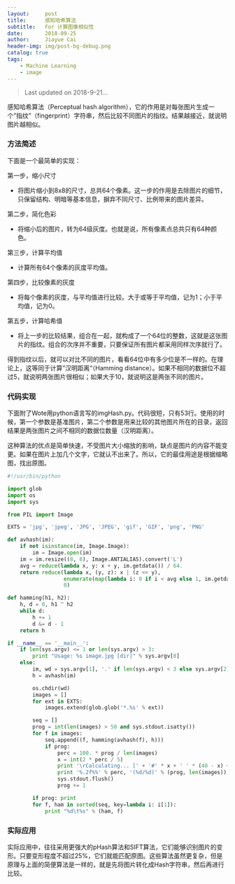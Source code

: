 ```yaml
---
layout:     post
title:      感知哈希算法
subtitle:   For 计算图像相似性
date:       2018-09-25
author:     Jiayue Cai
header-img: img/post-bg-debug.png
catalog: true
tags:
    - Machine Learning
    - image
---
```



>Last updated on 2018-9-21... 

感知哈希算法（Perceptual hash algorithm），它的作用是对每张图片生成一个”指纹”（fingerprint）字符串，然后比较不同图片的指纹。结果越接近，就说明图片越相似。

### 方法简述

下面是一个最简单的实现：

第一步，缩小尺寸
- 将图片缩小到8x8的尺寸，总共64个像素。这一步的作用是去除图片的细节，只保留结构、明暗等基本信息，摒弃不同尺寸、比例带来的图片差异。

第二步，简化色彩
- 将缩小后的图片，转为64级灰度。也就是说，所有像素点总共只有64种颜色。

第三步，计算平均值
- 计算所有64个像素的灰度平均值。

第四步，比较像素的灰度
- 将每个像素的灰度，与平均值进行比较。大于或等于平均值，记为1；小于平均值，记为0。

第五步，计算哈希值
- 将上一步的比较结果，组合在一起，就构成了一个64位的整数，这就是这张图片的指纹。组合的次序并不重要，只要保证所有图片都采用同样次序就行了。

得到指纹以后，就可以对比不同的图片，看看64位中有多少位是不一样的。在理论上，这等同于计算”汉明距离“（Hamming distance）。如果不相同的数据位不超过5，就说明两张图片很相似；如果大于10，就说明这是两张不同的图片。

### 代码实现

下面附了Wote用python语言写的imgHash.py。代码很短，只有53行。使用的时候，第一个参数是基准图片，第二个参数是用来比较的其他图片所在的目录，返回结果是两张图片之间不相同的数据位数量（汉明距离）。

这种算法的优点是简单快速，不受图片大小缩放的影响，缺点是图片的内容不能变更。如果在图片上加几个文字，它就认不出来了。所以，它的最佳用途是根据缩略图，找出原图。

```python
#!/usr/bin/python

import glob
import os
import sys

from PIL import Image

EXTS = 'jpg', 'jpeg', 'JPG', 'JPEG', 'gif', 'GIF', 'png', 'PNG'

def avhash(im):
    if not isinstance(im, Image.Image):
        im = Image.open(im)
    im = im.resize((8, 8), Image.ANTIALIAS).convert('L')
    avg = reduce(lambda x, y: x + y, im.getdata()) / 64.
    return reduce(lambda x, (y, z): x | (z << y),
                  enumerate(map(lambda i: 0 if i < avg else 1, im.getdata())),
                  0)

def hamming(h1, h2):
    h, d = 0, h1 ^ h2
    while d:
        h += 1
        d &= d - 1
    return h

if __name__ == '__main__':
    if len(sys.argv) <= 1 or len(sys.argv) > 3:
        print "Usage: %s image.jpg [dir]" % sys.argv[0]
    else:
        im, wd = sys.argv[1], '.' if len(sys.argv) < 3 else sys.argv[2]
        h = avhash(im)

        os.chdir(wd)
        images = []
        for ext in EXTS:
            images.extend(glob.glob('*.%s' % ext))

        seq = []
        prog = int(len(images) > 50 and sys.stdout.isatty())
        for f in images:
            seq.append((f, hamming(avhash(f), h)))
            if prog:
                perc = 100. * prog / len(images)
                x = int(2 * perc / 5)
                print '\rCalculating... [' + '#' * x + ' ' * (40 - x) + ']',
                print '%.2f%%' % perc, '(%d/%d)' % (prog, len(images)),
                sys.stdout.flush()
                prog += 1

        if prog: print
        for f, ham in sorted(seq, key=lambda i: i[1]):
            print "%d\t%s" % (ham, f)
```

### 实际应用

实际应用中，往往采用更强大的pHash算法和SIFT算法，它们能够识别图片的变形。只要变形程度不超过25%，它们就能匹配原图。这些算法虽然更复杂，但是原理与上面的简便算法是一样的，就是先将图片转化成Hash字符串，然后再进行比较。
